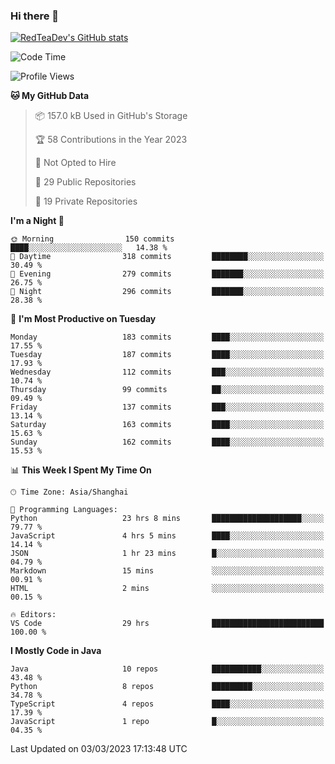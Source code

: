 ### Hi there 👋

<!--
**RedTeaDev/RedTeaDev** is a ✨ _special_ ✨ repository because its `README.md` (this file) appears on your GitHub profile.

Here are some ideas to get you started:

- 🔭 I’m currently working on ...
- 🌱 I’m currently learning ...
- 👯 I’m looking to collaborate on ...
- 🤔 I’m looking for help with ...
- 💬 Ask me about ...
- 📫 How to reach me: ...
- 😄 Pronouns: ...
- ⚡ Fun fact: ...
-->

<!--
[![wakatime](https://wakatime.com/badge/user/6b101ed0-04c0-4490-9283-eb61f2efff96.svg)](https://wakatime.com/@6b101ed0-04c0-4490-9283-eb61f2efff96)
!-->

[![RedTeaDev's GitHub stats](https://github-readme-stats.vercel.app/api?username=RedTeaDev)](https://github.com/anuraghazra/github-readme-stats)
<!--
[![willianrod's wakatime stats](https://github-readme-stats.vercel.app/api/wakatime?username=RedTeaDev)](https://github.com/anuraghazra/github-readme-stats)
!-->
<!--START_SECTION:waka-->
![Code Time](http://img.shields.io/badge/Code%20Time-1%2C231%20hrs%208%20mins-blue)

![Profile Views](http://img.shields.io/badge/Profile%20Views-8-blue)

**🐱 My GitHub Data** 

> 📦 157.0 kB Used in GitHub's Storage 
 > 
> 🏆 58 Contributions in the Year 2023
 > 
> 🚫 Not Opted to Hire
 > 
> 📜 29 Public Repositories 
 > 
> 🔑 19 Private Repositories 
 > 
**I'm a Night 🦉** 

```text
🌞 Morning                150 commits         ████░░░░░░░░░░░░░░░░░░░░░   14.38 % 
🌆 Daytime                318 commits         ████████░░░░░░░░░░░░░░░░░   30.49 % 
🌃 Evening                279 commits         ███████░░░░░░░░░░░░░░░░░░   26.75 % 
🌙 Night                  296 commits         ███████░░░░░░░░░░░░░░░░░░   28.38 % 
```
📅 **I'm Most Productive on Tuesday** 

```text
Monday                   183 commits         ████░░░░░░░░░░░░░░░░░░░░░   17.55 % 
Tuesday                  187 commits         ████░░░░░░░░░░░░░░░░░░░░░   17.93 % 
Wednesday                112 commits         ███░░░░░░░░░░░░░░░░░░░░░░   10.74 % 
Thursday                 99 commits          ██░░░░░░░░░░░░░░░░░░░░░░░   09.49 % 
Friday                   137 commits         ███░░░░░░░░░░░░░░░░░░░░░░   13.14 % 
Saturday                 163 commits         ████░░░░░░░░░░░░░░░░░░░░░   15.63 % 
Sunday                   162 commits         ████░░░░░░░░░░░░░░░░░░░░░   15.53 % 
```


📊 **This Week I Spent My Time On** 

```text
🕑︎ Time Zone: Asia/Shanghai

💬 Programming Languages: 
Python                   23 hrs 8 mins       ████████████████████░░░░░   79.77 % 
JavaScript               4 hrs 5 mins        ████░░░░░░░░░░░░░░░░░░░░░   14.14 % 
JSON                     1 hr 23 mins        █░░░░░░░░░░░░░░░░░░░░░░░░   04.79 % 
Markdown                 15 mins             ░░░░░░░░░░░░░░░░░░░░░░░░░   00.91 % 
HTML                     2 mins              ░░░░░░░░░░░░░░░░░░░░░░░░░   00.15 % 

🔥 Editors: 
VS Code                  29 hrs              █████████████████████████   100.00 % 
```

**I Mostly Code in Java** 

```text
Java                     10 repos            ███████████░░░░░░░░░░░░░░   43.48 % 
Python                   8 repos             █████████░░░░░░░░░░░░░░░░   34.78 % 
TypeScript               4 repos             ████░░░░░░░░░░░░░░░░░░░░░   17.39 % 
JavaScript               1 repo              █░░░░░░░░░░░░░░░░░░░░░░░░   04.35 % 
```




 Last Updated on 03/03/2023 17:13:48 UTC
<!--END_SECTION:waka-->


